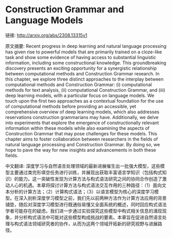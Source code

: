 # Construction Grammar and Language Models

链接: http://arxiv.org/abs/2308.13315v1

原文摘要:
Recent progress in deep learning and natural language processing has given
rise to powerful models that are primarily trained on a cloze-like task and
show some evidence of having access to substantial linguistic information,
including some constructional knowledge. This groundbreaking discovery presents
an exciting opportunity for a synergistic relationship between computational
methods and Construction Grammar research. In this chapter, we explore three
distinct approaches to the interplay between computational methods and
Construction Grammar: (i) computational methods for text analysis, (ii)
computational Construction Grammar, and (iii) deep learning models, with a
particular focus on language models. We touch upon the first two approaches as
a contextual foundation for the use of computational methods before providing
an accessible, yet comprehensive overview of deep learning models, which also
addresses reservations construction grammarians may have. Additionally, we
delve into experiments that explore the emergence of constructionally relevant
information within these models while also examining the aspects of
Construction Grammar that may pose challenges for these models. This chapter
aims to foster collaboration between researchers in the fields of natural
language processing and Construction Grammar. By doing so, we hope to pave the
way for new insights and advancements in both these fields.

中文翻译:
深度学习与自然语言处理领域的最新进展催生出一批强大模型，这些模型主要通过类完形填空任务进行训练，并展现出获取丰富语言学知识（包括构式知识）的能力。这一突破性发现为计算方法与构式语法研究之间的协同合作创造了激动人心的机遇。本章将探讨计算方法与构式语法交互作用的三种路径：（1）面向文本分析的计算方法；（2）计算构式语法；（3）以语言模型为核心的深度学习模型。在深入剖析深度学习模型之前，我们先以前两种方法作为计算方法应用的背景铺垫，随后对深度学习模型进行既通俗易懂又全面系统的概述，同时回应构式语法学者可能存在的疑虑。我们进一步通过实验探究这些模型中构式相关信息的涌现现象，并分析构式语法中可能对这些模型构成挑战的要素。本章旨在促进自然语言处理与构式语法领域研究者的协作，从而为这两个领域开拓新的研究视野与进展路径。
